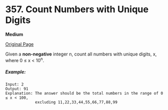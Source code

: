 # 357. Count Numbers with Unique Digits

**Medium**

[Original Page](https://leetcode.com/problems/count-numbers-with-unique-digits/)

Given a __non-negative__ integer n, count all numbers with unique digits, x, where 0 ≤ x < 10<sup>n</sup>.

##### Example:
```
Input: 2
Output: 91 
Explanation: The answer should be the total numbers in the range of 0 ≤ x < 100, 
             excluding 11,22,33,44,55,66,77,88,99
```
